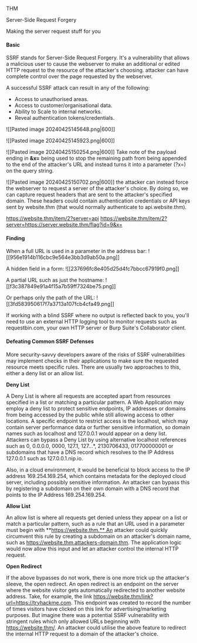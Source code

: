 THM

Server-Side Request Forgery

Making the server request stuff for you

#### Basic

SSRF stands for Server-Side Request Forgery. It's a vulnerability that allows a malicious user to cause the webserver to make an additional or edited HTTP request to the resource of the attacker's choosing.
attacker can have complete control over the page requested by the webserver.

A successful SSRF attack can result in any of the following: 

- Access to unauthorised areas.
- Access to customer/organisational data.
- Ability to Scale to internal networks.
- Reveal authentication tokens/credentials.

![[Pasted image 20240425145648.png|600]]

![[Pasted image 20240425145923.png|600]]

![[Pasted image 20240425150254.png|600]]
Take note of the payload ending in **&x=** being used to stop the remaining path from being appended to the end of the attacker's URL and instead turns it into a parameter (?x=) on the query string.

![[Pasted image 20240425150702.png|600]]
the attacker can instead force the webserver to request a server of the attacker's choice. By doing so, we can capture request headers that are sent to the attacker's specified domain. These headers could contain authentication credentials or API keys sent by website.thm (that would normally authenticate to api.website.thm).

https://website.thm/item/2?server=api
https://website.thm/item/2?server=https://server.website.thm/flag?id=9&x=



#### Finding

When a full URL is used in a parameter in the address bar:
![[956e1914b116cbc9e564e3bb3d9ab50a.png]]

A hidden field in a form:
![[237696fc8e405d25d4fc7bbcc67919f0.png]]

A partial URL such as just the hostname:
![[f3c387849e91a4f15a7b59ff7324be75.png]]

Or perhaps only the path of the URL:
![[3fd583950617f7a3713a107fcb4cfa49.png]]

If working with a blind SSRF where no output is reflected back to you, you'll need to use an external HTTP logging tool to monitor requests such as requestbin.com, your own HTTP server or Burp Suite's Collaborator client.

#### Defeating Common SSRF Defenses

More security-savvy developers aware of the risks of SSRF vulnerabilities may implement checks in their applications to make sure the requested resource meets specific rules. There are usually two approaches to this, either a deny list or an allow list.  

**Deny List**

A Deny List is where all requests are accepted apart from resources specified in a list or matching a particular pattern. A Web Application may employ a deny list to protect sensitive endpoints, IP addresses or domains from being accessed by the public while still allowing access to other locations. A specific endpoint to restrict access is the localhost, which may contain server performance data or further sensitive information, so domain names such as localhost and 127.0.0.1 would appear on a deny list. Attackers can bypass a Deny List by using alternative localhost references such as 0, 0.0.0.0, 0000, 127.1, 127.*.*.*, 2130706433, 017700000001 or subdomains that have a DNS record which resolves to the IP Address 127.0.0.1 such as 127.0.0.1.nip.io.

  

Also, in a cloud environment, it would be beneficial to block access to the IP address 169.254.169.254, which contains metadata for the deployed cloud server, including possibly sensitive information. An attacker can bypass this by registering a subdomain on their own domain with a DNS record that points to the IP Address 169.254.169.254.

**Allow List**

An allow list is where all requests get denied unless they appear on a list or match a particular pattern, such as a rule that an URL used in a parameter must begin with **https://website.thm.** An attacker could quickly circumvent this rule by creating a subdomain on an attacker's domain name, such as https://website.thm.attackers-domain.thm. The application logic would now allow this input and let an attacker control the internal HTTP request.

**Open Redirect**

If the above bypasses do not work, there is one more trick up the attacker's sleeve, the open redirect. An open redirect is an endpoint on the server where the website visitor gets automatically redirected to another website address. Take, for example, the link https://website.thm/link?url=https://tryhackme.com. This endpoint was created to record the number of times visitors have clicked on this link for advertising/marketing purposes. But imagine there was a potential SSRF vulnerability with stringent rules which only allowed URLs beginning with https://website.thm/. An attacker could utilise the above feature to redirect the internal HTTP request to a domain of the attacker's choice.

